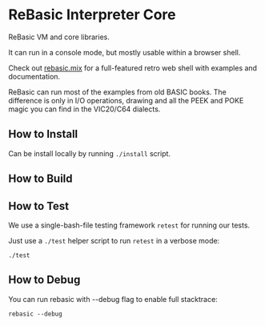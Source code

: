 # ReBasic Interpreter Core

ReBasic VM and core libraries.

It can run in a console mode,
but mostly usable within a browser shell.

Check out [rebasic.mix](https://github.com/invider/rebasic.mix)
for a full-featured retro web shell with examples and documentation.

ReBasic can run most of the examples from old BASIC books.
The difference is only in I/O operations, drawing
and all the PEEK and POKE magic you can find in the VIC20/C64 dialects.


## How to Install

Can be install locally by running ```./install``` script.


## How to Build


## How to Test

We use a single-bash-file testing framework ```retest``` for running our tests.

Just use a ```./test``` helper script to run ```retest``` in a verbose mode:

```
./test
```

## How to Debug

You can run rebasic with --debug flag to enable full stacktrace:

```
rebasic --debug
```
